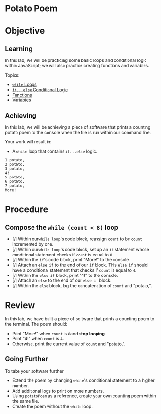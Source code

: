 # Potato Poem

# Objective

## Learning

In this lab, we will be practicing some basic loops and conditional logic within JavaScript; we will also practice creating functions and variables.

Topics:

- [`while` Loops](https://developer.mozilla.org/en-US/docs/Web/JavaScript/Reference/Statements/while)
- [`if...else` Conditional Logic](https://developer.mozilla.org/en-US/docs/Web/JavaScript/Reference/Statements/if...else)
- [Functions](https://developer.mozilla.org/en-US/docs/Web/JavaScript/Guide/Functions)
- [Variables](https://developer.mozilla.org/en-US/docs/Learn/JavaScript/First_steps/Variables)

## Achieving

In this lab, we will be achieving a piece of software that prints a counting potato poem to the console when the file is run within our command line.

Your work will result in:

- A `while` loop that contains `if...else` logic.

```
1 potato,
2 potato,
3 potato,
4!
5 potato,
6 potato,
7 potato,
More!
```


# Procedure


## Compose the `while (count < 8)` loop

- [/] Within our`while loop`'s code block, reassign `count` to be `count` incremented by one.
- [/] Within our`while loop`'s code block, set up an `if` statement whose conditional statement checks if `count` is equal to `8`.
- [/] Within the `if`'s code block, print "More!" to the console.
- [/] Attach an `else if` to the end of our `if` block. This `else if` should have a conditional statement that checks if `count` is equal to `4`.
- [/] Within the `else if` block, print "4!" to the console.
- [/] Attach an `else` to the end of our `else if` block. 
- [/] Within the `else` block, log the concatenation of `count` and "potato,".


# Review

In this lab, we have built a piece of software that prints a counting poem to the terminal. The poem should:

- Print "More!" when `count` is `8`and **stop looping**.
- Print "4!" when `count` is `4`.
- Otherwise, print the current value of `count` and "potato,".

## Going Further

To take your software further:

- Extend the poem by changing `while`'s conditional statement to a higher number.
- Add additional logs to print on more numbers.
- Using `potatoPoem` as a reference, create your own counting poem within the same file.
- Create the poem without the `while` loop.
